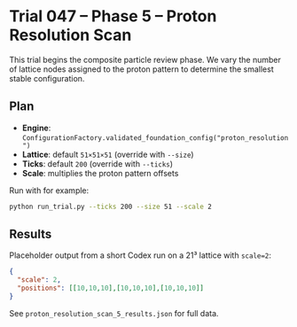 # Trial 047 – Phase 5 – Proton Resolution Scan

This trial begins the composite particle review phase. We vary the number of lattice nodes assigned to the proton pattern to determine the smallest stable configuration.

## Plan
- **Engine**: `ConfigurationFactory.validated_foundation_config("proton_resolution")`
- **Lattice**: default `51×51×51` (override with `--size`)
- **Ticks**: default `200` (override with `--ticks`)
- **Scale**: multiplies the proton pattern offsets

Run with for example:
```bash
python run_trial.py --ticks 200 --size 51 --scale 2
```

## Results
Placeholder output from a short Codex run on a 21³ lattice with `scale=2`:
```json
{
  "scale": 2,
  "positions": [[10,10,10],[10,10,10],[10,10,10]]
}
```
See `proton_resolution_scan_5_results.json` for full data.
